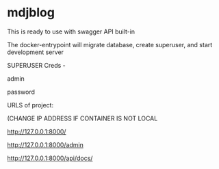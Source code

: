 # mdjblog

This is ready to use with swagger API built-in

The docker-entrypoint will migrate database, create superuser, and start development server

SUPERUSER Creds - 

admin

password

URLS of project:

(CHANGE IP ADDRESS IF CONTAINER IS NOT LOCAL

http://127.0.0.1:8000/

http://127.0.0.1:8000/admin

http://127.0.0.1:8000/api/docs/
